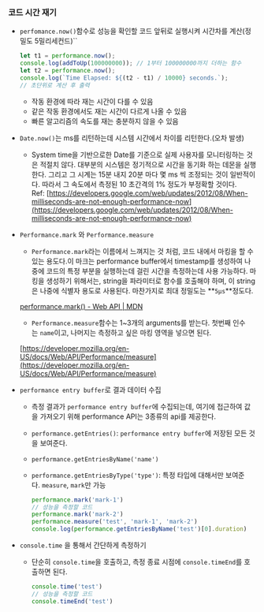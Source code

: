 ### 코드 시간 재기

- `perfomance.now()`함수로 성능을 확인할 코드 앞뒤로 실행시켜 시간차를 계산(정밀도 5밀리세컨드)``
    
    ```jsx
    let t1 = performance.now();
    console.log(addToUp(100000000)); // 1부터 100000000까지 더하는 함수
    let t2 = performance.now();
    console.log(`Time Elapsed: ${(t2 - t1) / 10000} seconds.`);  
    // 초단위로 계산 후 출력
    ```
    
    - 작동 환경에 따라 재는 시간이 다를 수 있음
    - 같은 작동 환경에서도 재는 시간이 다르게 나올 수 있음
    - 빠른 알고리즘의 속도를 재는 충분하지 않을 수 있음
- `Date.now()`는 ms를 리턴하는데 시스템 시간에서 차이를 리턴한다.(오차 발생)
    - System time을 기반으로한 Date를 기준으로 실제 사용자를 모니터링하는 것은 적절치 않다. 대부분의 시스템은 정기적으로 시간을 동기화 하는 데몬을 실행한다. 그리고 그 시계는 15분 내지 20분 마다 몇 ms 씩 조정되는 것이 일반적이다. 따라서 그 속도에서 측정된 10 초간격의 1% 정도가 부정확할 것이다.
    Ref: [https://developers.google.com/web/updates/2012/08/When-milliseconds-are-not-enough-performance-now](https://developers.google.com/web/updates/2012/08/When-milliseconds-are-not-enough-performance-now)
- `Performance.mark` 와 `Performance.measure`
    - `Performance.mark`라는 이름에서 느껴지는 것 처럼, 코드 내에서 마킹을 할 수 있는 용도다.이 마크는 performance buffer에서 timestamp를 생성하여 나중에 코드의 특정 부분을 실행하는데 걸린 시간을 측정하는데 사용 가능하다. 마킹을 생성하기 위해서는, string을 파라미터로 함수를 호출해야 하며, 이 string은 나중에 식별자 용도로 사용된다. 마찬가지로 최대 정밀도는 **`5µs`**정도다.
    
    [performance.mark() - Web API | MDN](https://developer.mozilla.org/ko/docs/Web/API/Performance/mark)
    
    - `Performance.measure`함수는 1~3개의 arguments를 받는다. 첫번째 인수는 `name`이고, 나머지는 측정하고 싶은 마킹 영역을 넣으면 된다.
    
    [https://developer.mozilla.org/en-US/docs/Web/API/Performance/measure](https://developer.mozilla.org/en-US/docs/Web/API/Performance/measure)
    
- `performance entry buffer`로 결과 데이터 수집
    - 측정 결과가 `performance entry buffer`에 수집되는데, 여기에 접근하여 값을 가져오기 위해 performance API는 3종류의 api를 제공한다.
    - `performance.getEntries()`: `performance entry buffer`에 저장된 모든 것을 보여준다.
    - `performance.getEntriesByName('name')`
    - `performance.getEntriesByType('type')`: 특정 타입에 대해서만 보여준다. `measure`, `mark`만 가능
        
        ```jsx
        performance.mark('mark-1')
        // 성능을 측정할 코드
        performance.mark('mark-2')
        performance.measure('test', 'mark-1', 'mark-2')
        console.log(performance.getEntriesByName('test')[0].duration)
        ```
        
- `console.time` 을 통해서 간단하게 측정하기
    - 단순히 `console.time`을 호출하고, 측정 종료 시점에 `console.timeEnd`를 호출하면 된다.
        
        ```jsx
        console.time('test')
        // 성능을 측정할 코드
        console.timeEnd('test')
        ```
